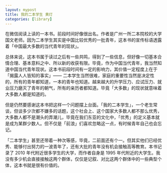 ```yaml
---
layout: mypost
title: 我的二本学生 黄灯
categories: [library]
---
```


在微信阅读上读的一本书。前段时间好像很出名。作者是广州一所二本院校的大学国文老师。因为二本学生其实是中国比较优秀的一批青年，这本书的宣传标语透露着「中国最大多数的当代青年的现状」。

总体来说，这本书属于读过之后有一些共鸣，得到了一些信息，但好像一切基本合情合理、基本意料之中、所以新的收获有限。毕竟，作为中国当代青年，我当然知道中国当代青年现状。这本书前段时间有一定的影响力，其价值一定程度上在于「揭露人人皆知的事实」—— 二本学生当然很难，家庭的重要性当然是决定性的，所有的青年都知道，一本的青年也知道。越来越大的升学压力、应试压力、就业压力磨灭了青年的朝气，所有的亲历者都知道。毕竟「大多数」的现状就意味着大多数人都是知道的。

但是仍然要感谢这本书把这样一个问题摆上台面。「我的二本学生」，一个老生常谈，但谈多少次都不嫌多的话题，这个社会上、这个国家大多数人都不那么优秀，大多数人都不是潮头的弄潮儿，毕竟在我们东亚的文化中，「优秀」的定义基本就是成为某群少数人。但不仅是「前浪」们喜欢忽略这一点，有时候青年自己也会忘记。

「二本学生」甚至还带着一种次等感，毕竟，二前面还有个一。但其实他们已经优秀、能够付出努力的一波青年了，还有大批的青年没有机会接触高等教育。本书记录了 2010 年代附近很多学生的大学，而作者自身是 1995 年代附近的大学生。我没有多少机会直接接触这两个群体，仅仅是记叙、对比这两个群体中的一些典型个体，这本书就是很有价值的。
